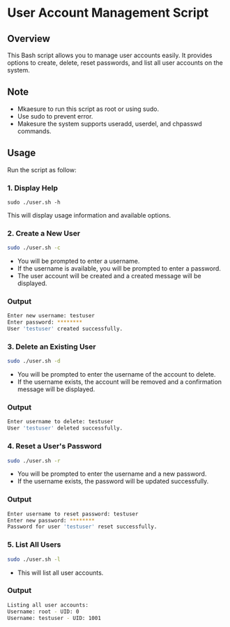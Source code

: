 
# User Account Management Script

## Overview
This Bash script allows you to manage user accounts easily. It provides options to create, delete, reset passwords, and list all user accounts on the system.

## Note
- Mkaesure to run this script as root or using sudo.
- Use sudo to prevent error.
- Makesure the system supports useradd, userdel, and chpasswd commands.

## Usage
Run the script as follow:

### 1. Display Help
```
sudo ./user.sh -h
```
This will display usage information and available options.

### 2. Create a New User
```bash
sudo ./user.sh -c
```
- You will be prompted to enter a username.
- If the username is available, you will be prompted to enter a password.
- The user account will be created and a created message will be displayed.

### Output
```bash
Enter new username: testuser
Enter password: ********
User 'testuser' created successfully.
```

### 3. Delete an Existing User
```bash
sudo ./user.sh -d
```
- You will be prompted to enter the username of the account to delete.
- If the username exists, the account will be removed and a confirmation message will be displayed.

### Output 
```bash
Enter username to delete: testuser
User 'testuser' deleted successfully.
```

### 4. Reset a User's Password
```bash
sudo ./user.sh -r
```
- You will be prompted to enter the username and a new password.
- If the username exists, the password will be updated successfully.

### Output
```bash
Enter username to reset password: testuser
Enter new password: ********
Password for user 'testuser' reset successfully.
```

### 5. List All Users
```bash
sudo ./user.sh -l
```
- This will list all user accounts.

### Output
```bash
Listing all user accounts:
Username: root - UID: 0
Username: testuser - UID: 1001
```











